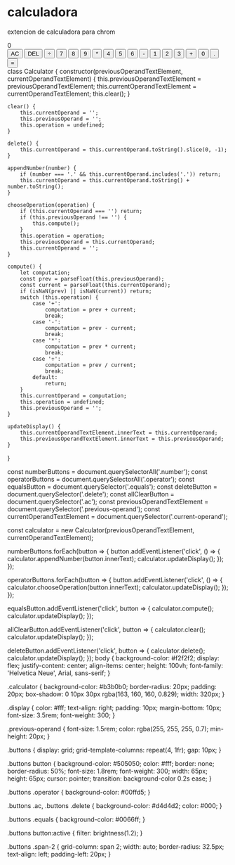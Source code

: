 # calculadora
extencion de calculadora para chrom

<!DOCTYPE html>
<html lang="es">
<head>
    <meta charset="UTF-8">
    <meta name="viewport" content="width=device-width, initial-scale=1.0">
    <title>Calculadora iPhone</title>
    <link rel="stylesheet" href="style.css">
</head>
<body>
    <div class="calculator">
        <div class="display">
            <div class="previous-operand"></div>
            <div class="current-operand">0</div>
        </div>
        <div class="buttons">
            <button class="ac span-2">AC</button>
            <button class="delete">DEL</button>
            <button class="operator">÷</button>
            <button class="number">7</button>
            <button class="number">8</button>
            <button class="number">9</button>
            <button class="operator">*</button>
            <button class="number">4</button>
            <button class="number">5</button>
            <button class="number">6</button>
            <button class="operator">-</button>
            <button class="number">1</button>
            <button class="number">2</button>
            <button class="number">3</button>
            <button class="operator">+</button>
            <button class="number span-2">0</button>
            <button class="number">.</button>
            <button class="equals">=</button>
        </div>
    </div>
    <script src="script.js"></script>
    
</body>
</html>
class Calculator {
    constructor(previousOperandTextElement, currentOperandTextElement) {
        this.previousOperandTextElement = previousOperandTextElement;
        this.currentOperandTextElement = currentOperandTextElement;
        this.clear();
    }

    clear() {
        this.currentOperand = '';
        this.previousOperand = '';
        this.operation = undefined;
    }

    delete() {
        this.currentOperand = this.currentOperand.toString().slice(0, -1);
    }

    appendNumber(number) {
        if (number === '.' && this.currentOperand.includes('.')) return;
        this.currentOperand = this.currentOperand.toString() + number.toString();
    }

    chooseOperation(operation) {
        if (this.currentOperand === '') return;
        if (this.previousOperand !== '') {
            this.compute();
        }
        this.operation = operation;
        this.previousOperand = this.currentOperand;
        this.currentOperand = '';
    }

    compute() {
        let computation;
        const prev = parseFloat(this.previousOperand);
        const current = parseFloat(this.currentOperand);
        if (isNaN(prev) || isNaN(current)) return;
        switch (this.operation) {
            case '+':
                computation = prev + current;
                break;
            case '-':
                computation = prev - current;
                break;
            case '*':
                computation = prev * current;
                break;
            case '÷':
                computation = prev / current;
                break;
            default:
                return;
        }
        this.currentOperand = computation;
        this.operation = undefined;
        this.previousOperand = '';
    }

    updateDisplay() {
        this.currentOperandTextElement.innerText = this.currentOperand;
        this.previousOperandTextElement.innerText = this.previousOperand;
    }
}

const numberButtons = document.querySelectorAll('.number');
const operatorButtons = document.querySelectorAll('.operator');
const equalsButton = document.querySelector('.equals');
const deleteButton = document.querySelector('.delete');
const allClearButton = document.querySelector('.ac');
const previousOperandTextElement = document.querySelector('.previous-operand');
const currentOperandTextElement = document.querySelector('.current-operand');

const calculator = new Calculator(previousOperandTextElement, currentOperandTextElement);

numberButtons.forEach(button => {
    button.addEventListener('click', () => {
        calculator.appendNumber(button.innerText);
        calculator.updateDisplay();
    });
});

operatorButtons.forEach(button => {
    button.addEventListener('click', () => {
        calculator.chooseOperation(button.innerText);
        calculator.updateDisplay();
    });
});

equalsButton.addEventListener('click', button => {
    calculator.compute();
    calculator.updateDisplay();
});

allClearButton.addEventListener('click', button => {
    calculator.clear();
    calculator.updateDisplay();
});

deleteButton.addEventListener('click', button => {
    calculator.delete();
    calculator.updateDisplay();
});
body {
    background-color: #f2f2f2;
    display: flex;
    justify-content: center;
    align-items: center;
    height: 100vh;
    font-family: 'Helvetica Neue', Arial, sans-serif;
}

.calculator {
    background-color: #b3b0b0;
    border-radius: 20px;
    padding: 20px;
    box-shadow: 0 10px 30px rgba(163, 160, 160, 0.829);
    width: 320px;
}

.display {
    color: #fff;
    text-align: right;
    padding: 10px;
    margin-bottom: 10px;
    font-size: 3.5rem;
    font-weight: 300;
}

.previous-operand {
    font-size: 1.5rem;
    color: rgba(255, 255, 255, 0.7);
    min-height: 20px;
}

.buttons {
    display: grid;
    grid-template-columns: repeat(4, 1fr);
    gap: 10px;
}

.buttons button {
    background-color: #505050;
    color: #fff;
    border: none;
    border-radius: 50%;
    font-size: 1.8rem;
    font-weight: 300;
    width: 65px;
    height: 65px;
    cursor: pointer;
    transition: background-color 0.2s ease;
}

.buttons .operator {
    background-color: #00ffd5;
}

.buttons .ac, .buttons .delete {
    background-color: #d4d4d2;
    color: #000;
}

.buttons .equals {
    background-color: #0066ff;
}

.buttons button:active {
    filter: brightness(1.2);
}

.buttons .span-2 {
    grid-column: span 2;
    width: auto;
    border-radius: 32.5px;
    text-align: left;
    padding-left: 20px;
}
